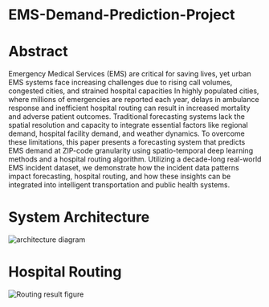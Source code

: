 # EMS-Demand-Prediction-Project

# Abstract

Emergency Medical Services (EMS) are critical for saving lives, yet urban EMS systems face increasing challenges due to rising call volumes, congested cities, and strained hospital capacities In highly populated cities, where millions of emergencies are reported each year, delays in ambulance response and inefficient hospital routing can result in increased mortality and adverse patient outcomes. Traditional forecasting systems lack the spatial resolution and capacity to integrate essential factors like regional demand, hospital facility demand, and weather dynamics. To overcome these limitations, this paper presents a forecasting system that predicts EMS demand at ZIP-code granularity using spatio-temporal deep learning methods and a hospital routing algorithm. Utilizing a decade-long real-world EMS incident dataset, we demonstrate how the incident data patterns impact forecasting, hospital routing, and how these insights can be integrated into intelligent transportation and public health systems.

# System Architecture

![architecture diagram](https://github.com/user-attachments/assets/04faf995-8e8f-4c22-9f90-f8fa67c230a6)

# Hospital Routing

![Routing result figure](https://github.com/user-attachments/assets/e1fa9d7c-ec84-4721-a6a6-1b1c610ffb81)

